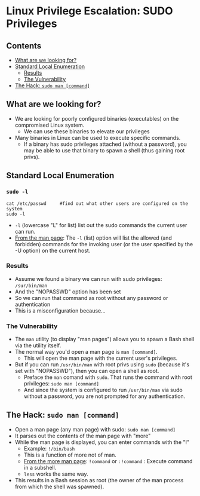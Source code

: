 # Linux Privilege Escalation: SUDO Privileges

## Contents
- [What are we looking for?]()
- [Standard Local Enumeration]()
  - [Results]()
  - [The Vulnerability]()
- [The Hack: `sudo man [command]`]()

## What are we looking for?
- We are looking for poorly configured binaries (executables) on the compromised Linux system.
  - We can use these binaries to elevate our privileges
- Many binaries in Linux can be used to execute specific commands.
  - If a binary has sudo privileges attached (without a password), you may be able to use that binary to spawn a shell (thus gaining root privs). 

## Standard Local Enumeration

### `sudo -l`
```
cat /etc/passwd     #find out what other users are configured on the system
sudo -l
```
-  `-l` (lowercase "L" for list) list out the sudo commands the current user can run.
-  [From the man page](https://linux.die.net/man/8/sudo): The `-l` (list) option will list the allowed (and forbidden) commands for the invoking user (or the user specified by the -U option) on the current host.

### Results
- Assume we found a binary we can run with sudo privileges: `/sur/bin/man`
- And the "NOPASSWD" option has been set
- So we can run that command as root without any password or authentication
- This is a misconfiguration because...

### The Vulnerability
- The `man` utility (to display "man pages") allows you to spawn a Bash shell via the utility itself.
- The normal way you'd open a man page is `man [command]`.
  - This will open the man page with the current user's privileges.
- But if you can run `/usr/bin/man` with root privs using `sudo` (because it's set with "NOPASSWD"), then you can open a shell as root.
  - Preface the `man` comand with `sudo`. That runs the command with root privileges: `sudo man [command]`
  - And since the system is configured to run `/usr/bin/man` via sudo without a password, you are not prompted for any authentication. 

## The Hack: `sudo man [command]`
- Open a man page (any man page) with sudo: `sudo man [command]` 
- It parses out the contents of the man page with "more"
- While the man page is displayed, you can enter commands with the "!"
  - Example:  `!/bin/bash`
  - This is a function of more not of man.
  - [From the more man page](https://man7.org/linux/man-pages/man1/more.1.html): `!command` or `:!command` : Execute command in a subshell.
  - `less` works the same way.
- This results in a Bash session as root (the owner of the man process from which the shell was spawned).

